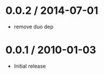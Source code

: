 
0.0.2 / 2014-07-01 
==================

 * remove duo dep

0.0.1 / 2010-01-03
==================

  * Initial release
